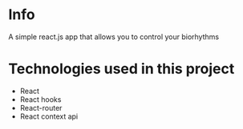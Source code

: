 # Info
 A simple react.js app that allows you to control your biorhythms
 
# Technologies used in this project

* React
* React hooks
* React-router
* React context api
